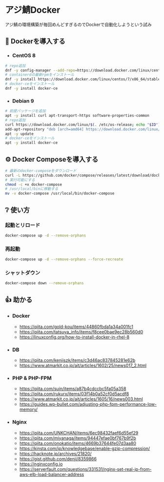 # アジ鯖Docker

アジ鯖の環境構築が毎回めんどすぎるのでDockerで自動化しようという試み  

## 🐋 Dockerを導入する

- ### CentOS 8
```bash
# repo追加
dnf -y config-manager --add-repo=https://download.docker.com/linux/centos/docker-ce.repo
# containerdの最新rpmをインストール
dnf -y install https://download.docker.com/linux/centos/7/x86_64/stable/Packages/containerd.io-1.2.6-3.3.el7.x86_64.rpm
# docker-ceをインストール
dnf -y install docker-ce
```

- ### Debian 9
```bash
# 前提パッケージを追加
apt -y install curl apt-transport-https software-properties-common
# repo追加
curl https://download.docker.com/linux/$(. /etc/os-release; echo "$ID")/gpg | apt-key add -
add-apt-repository "deb [arch=amd64] https://download.docker.com/linux/$(. /etc/os-release; echo "$ID")"$'\n'"$(lsb_release -cs)"$'\n'"stable"
apt -y update
# docker-ceをインストール
apt -y install docker-ce
```

## ⚙ Docker Composeを導入する
```bash
# 最新のdocker-composeをダウンロード
curl -L https://github.com/docker/compose/releases/latest/download/docker-compose-$(uname -s)-$(uname -m) -o docker-compose
# 実行可能にする
chmod -c +x docker-compose
# /usr/local/binに移動する
mv -v docker-compose /usr/local/bin/docker-compose
```

## ❔ 使い方

### 起動とリロード
```bash
docker-compose up -d --remove-orphans
```

### 再起動
```bash
docker-compose up -d --remove-orphans --force-recreate
```

### シャットダウン
```bash
docker-compose down --remove-orphans
```

## 👍 助かる

- ### Docker
    - https://qiita.com/gold-kou/items/44860fbda1a34a001fc1
    - https://qiita.com/tatsuya_info/items/f8cee0bae9ec28b560d0
    - https://linuxconfig.org/how-to-install-docker-in-rhel-8

- ### DB
    - https://qiita.com/kenjiszk/items/c3d46ac837845281e62b
    - https://www.atmarkit.co.jp/ait/articles/1602/25/news017_2.html

- ### PHP & PHP-FPM
    - https://qiita.com/suin/items/a87b4cdccbc5fa05a358
    - https://qiita.com/rukurx/items/03f14b0a52cf0d5acdf8
    - https://www.atmarkit.co.jp/ait/articles/1605/16/news003.html
    - https://guides.wp-bullet.com/adjusting-php-fpm-performance-low-memory/

- ### Nginx
    - https://qiita.com/UNKCHAN/items/6ec98432faef6d55ef29
    - https://qiita.com/miyanaga/items/94447efae0bf767b9f2b
    - https://qiita.com/onokatio/items/4669b37644fe07d3aa80
    - https://kinsta.com/jp/knowledgebase/enable-gzip-compression/
    - https://hacknote.jp/archives/21820/
    - https://gist.github.com/denji/8359866
    - https://nginxconfig.io
    - https://serverfault.com/questions/331531/nginx-set-real-ip-from-aws-elb-load-balancer-address
